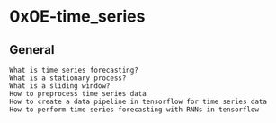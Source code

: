 # 0x0E-time_series

## General

    What is time series forecasting?
    What is a stationary process?
    What is a sliding window?
    How to preprocess time series data
    How to create a data pipeline in tensorflow for time series data
    How to perform time series forecasting with RNNs in tensorflow
